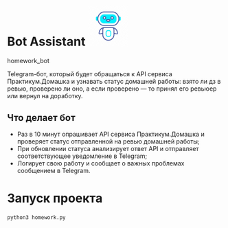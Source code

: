 # Bot Assistant <img src="img_1.png" style="height: 70pt">
homework_bot

Telegram-бот, который будет обращаться к API сервиса Практикум.Домашка и 
узнавать статус домашней работы: взято ли дз в ревью, проверено ли оно, 
а если проверено — то принял его ревьюер или вернул на доработку.

## Что делает бот

- Раз в 10 минут опрашивает API сервиса Практикум.Домашка и проверяет статус 
отправленной на ревью домашней работы;
- При обновлении статуса анализирует ответ API и отправляет соответствующее 
уведомление в Telegram;
- Логирует свою работу и сообщает о важных проблемах сообщением в Telegram.

# Запуск проекта

```python
python3 homework.py
```